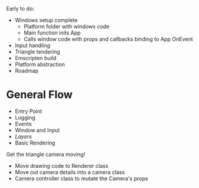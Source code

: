 Early to do:

* Windows setup complete
  * Platform folder with windows code
  * Main function inits App
  * Calls window code with props and callbacks binding to App OnEvent
* Input handling
* Triangle tendering
* Emscripten build
* Platform abstraction
* Roadmap









# General Flow
* Entry Point
* Logging
* Events
* Window and Input
* *Layers*
* Basic Rendering

Get the triangle camera moving!

* Move drawing code to Renderer class
* Move out camera details into a camera class
* Camera controller class to mutate the Camera's props